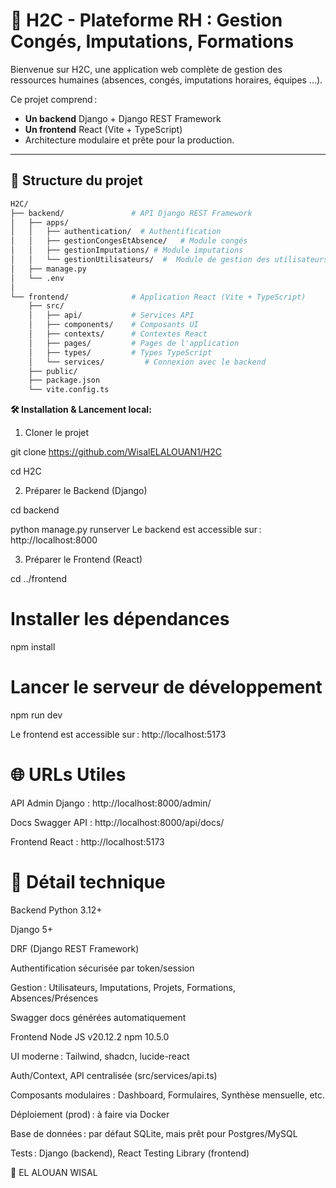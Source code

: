 # 🚀 H2C - Plateforme RH : Gestion Congés, Imputations, Formations

Bienvenue sur H2C, une application web complète de gestion des ressources humaines (absences, congés, imputations horaires, équipes ...).

Ce projet comprend :
- **Un backend** Django + Django REST Framework
- **Un frontend** React (Vite + TypeScript)
- Architecture modulaire et prête pour la production.

---

## 📁 Structure du projet

```bash
H2C/
├── backend/               # API Django REST Framework
│   ├── apps/
│   │   ├── authentication/  # Authentification
│   │   ├── gestionCongesEtAbsence/   # Module congés
│   │   ├── gestionImputations/ # Module imputations
│   │   └── gestionUtilisateurs/  #  Module de gestion des utilisateurs/equipes
│   ├── manage.py
│   └── .env
│
└── frontend/              # Application React (Vite + TypeScript)
    ├── src/
    │   ├── api/           # Services API
    │   ├── components/    # Composants UI
    │   ├── contexts/      # Contextes React
    │   ├── pages/         # Pages de l'application
    │   ├── types/         # Types TypeScript
    │   └── services/         # Connexion avec le backend
    ├── public/
    ├── package.json
    └── vite.config.ts

```




**🛠 Installation & Lancement local:**



1. Cloner le projet

git clone https://github.com/WisalELALOUAN1/H2C


cd H2C

2. Préparer le Backend (Django)

cd backend


python manage.py runserver
Le backend est accessible sur : http://localhost:8000

3. Préparer le Frontend (React)

cd ../frontend

# Installer les dépendances
npm install

# Lancer le serveur de développement
npm run dev

Le frontend est accessible sur : http://localhost:5173

# 🌐 URLs Utiles
API Admin Django : http://localhost:8000/admin/

Docs Swagger API : http://localhost:8000/api/docs/

Frontend React : http://localhost:5173


# 🧩 Détail technique
Backend
Python 3.12+

Django 5+

DRF (Django REST Framework)

Authentification sécurisée par token/session

Gestion : Utilisateurs, Imputations, Projets, Formations, Absences/Présences

Swagger docs générées automatiquement

Frontend
Node JS v20.12.2
npm 10.5.0



UI moderne : Tailwind, shadcn, lucide-react

Auth/Context, API centralisée (src/services/api.ts)

Composants modulaires : Dashboard, Formulaires, Synthèse mensuelle, etc.


Déploiement (prod) : à faire via Docker

Base de données : par défaut SQLite, mais prêt pour Postgres/MySQL

Tests : Django (backend), React Testing Library (frontend)



👤 
EL ALOUAN WISAL



 

